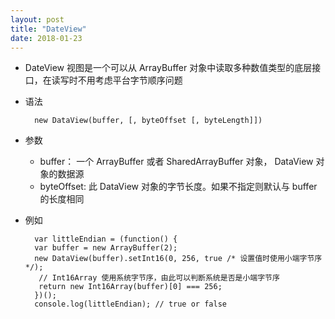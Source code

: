 ```yaml
---
layout: post
title: "DateView"
date: 2018-01-23
---
```

- DateView 视图是一个可以从 ArrayBuffer 对象中读取多种数值类型的底层接口，在读写时不用考虑平台字节顺序问题

- 语法
  ```
    new DataView(buffer, [, byteOffset [, byteLength]])
  ```
- 参数
  - buffer： 一个 ArrayBuffer 或者 SharedArrayBuffer 对象， DataView 对象的数据源
  - byteOffset: 此 DataView 对象的字节长度。如果不指定则默认与 buffer 的长度相同

- 例如
   ```
     var littleEndian = (function() {
     var buffer = new ArrayBuffer(2);
     new DataView(buffer).setInt16(0, 256, true /* 设置值时使用小端字节序 */);
      // Int16Array 使用系统字节序，由此可以判断系统是否是小端字节序
      return new Int16Array(buffer)[0] === 256;
     })();
     console.log(littleEndian); // true or false
   ```
